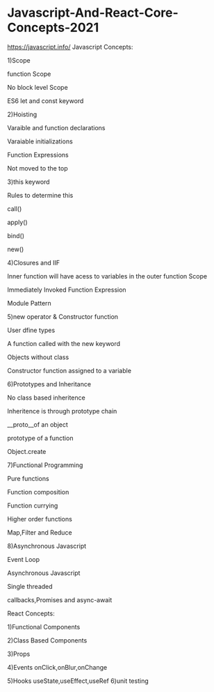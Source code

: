 # Javascript-And-React-Core-Concepts-2021
https://javascript.info/
Javascript Concepts:

1)Scope 

function Scope

No block level Scope

ES6 let and const keyword

2)Hoisting

Varaible and function declarations

Varaiable initializations

Function Expressions

Not moved to the top

3)this keyword

Rules to determine this

call()

apply()

bind()

new()

4)Closures and IIF

Inner function will have acess to variables in the outer function Scope

Immediately Invoked Function Expression

Module Pattern

5)new operator & Constructor function

User dfine types

A function called with the new keyword

Objects without class

Constructor function assigned to a variable 

6)Prototypes and Inheritance

No class based inheritence

Inheritence is through prototype chain

__proto__of an object

prototype of a function

Object.create

7)Functional Programming

Pure functions

Function composition

Function currying

Higher order functions

Map,Filter and Reduce

8)Asynchronous Javascript

Event Loop

Asynchronous Javascript

Single threaded

callbacks,Promises and async-await

React Concepts:

1)Functional Components

2)Class Based Components

3)Props

4)Events
  onClick,onBlur,onChange
  
5)Hooks
  useState,useEffect,useRef
6)unit testing




